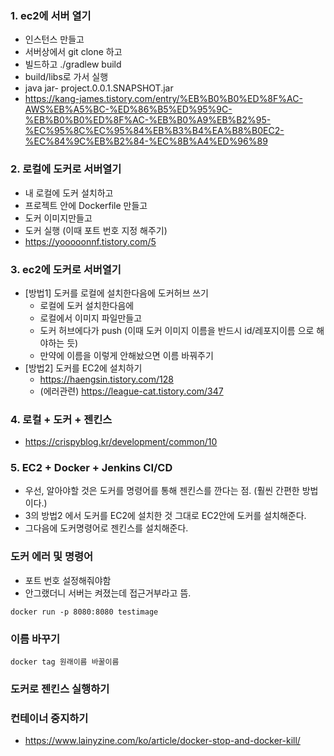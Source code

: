 ### 1. ec2에 서버 열기
- 인스턴스 만들고 
- 서버상에서 git clone 하고
- 빌드하고 ./gradlew build
- build/libs로 가서 실행
- java jar- project.0.0.1.SNAPSHOT.jar 
- https://kang-james.tistory.com/entry/%EB%B0%B0%ED%8F%AC-AWS%EB%A5%BC-%ED%86%B5%ED%95%9C-%EB%B0%B0%ED%8F%AC-%EB%B0%A9%EB%B2%95-%EC%95%8C%EC%95%84%EB%B3%B4%EA%B8%B0EC2-%EC%84%9C%EB%B2%84-%EC%8B%A4%ED%96%89
### 2. 로컬에 도커로 서버열기
- 내 로컬에 도커 설치하고
- 프로젝트 안에 Dockerfile 만들고 
- 도커 이미지만들고 
- 도커 실행 (이때 포트 번호 지정 해주기)
-  https://yooooonnf.tistory.com/5
### 3. ec2에 도커로 서버열기
- [방법1] 도커를 로컬에 설치한다음에 도커허브 쓰기
    - 로컬에 도커 설치한다음에
    - 로컬에서 이미지 파일만들고
    - 도커 허브에다가 push (이때 도커 이미지 이름을 반드시 id/레포지이름 으로 해야하는 듯)
    - 만약에 이름을 이렇게 안해놨으면 이름 바꿔주기
- [방법2] 도커를 EC2에 설치하기
    - https://haengsin.tistory.com/128
    - (에러관련) https://league-cat.tistory.com/347

### 4. 로컬 + 도커 + 젠킨스
- https://crispyblog.kr/development/common/10

### 5. EC2 + Docker + Jenkins CI/CD
- 우선, 알아야할 것은 도커를 명령어를 통해 젠킨스를 깐다는 점. (훨씬 간편한 방법이다.)
- 3의 방법2 에서 도커를 EC2에 설치한 것 그대로 EC2안에 도커를 설치해준다.
- 그다음에 도커명령어로 젠킨스를 설치해준다.


### 도커 에러 및 명령어
- 포트 번호 설정해줘야함 
- 안그랬더니 서버는 켜졌는데 접근거부라고 뜸.
```
docker run -p 8080:8080 testimage
```
### 이름 바꾸기
```
docker tag 원래이름 바꿀이름 
```

### 도커로 젠킨스 실행하기

### 컨테이너 중지하기
- https://www.lainyzine.com/ko/article/docker-stop-and-docker-kill/